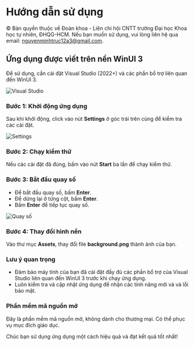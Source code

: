 # Hướng dẫn sử dụng

©️ Bản quyền thuộc về Đoàn khoa - Liên chi hội CNTT trường Đại học Khoa học tự nhiên, ĐHQG-HCM. 
Nếu bạn muốn sử dụng, vui lòng liên hệ qua email: nguyenminhtruc12a3@gmail.com.

## Ứng dụng được viết trên nền WinUI 3

Để sử dụng, cần cài đặt Visual Studio (2022+) và các phần bổ trợ liên quan đến WinUI 3.

![Visual Studio](https://github.com/user-attachments/assets/a61a1419-2ac2-40ab-b465-fafa96ed0fcc)

### Bước 1: Khởi động ứng dụng

Sau khi khởi động, click vào nút **Settings** ở góc trái trên cùng để kiểm tra các cài đặt.

![Settings](https://github.com/user-attachments/assets/6f70e960-bcd1-4326-a702-a58fe44055de)

### Bước 2: Chạy kiểm thử

Nếu các cài đặt đã đúng, bấm vào nút **Start** ba lần để chạy kiểm thử.

### Bước 3: Bắt đầu quay số

- Để bắt đầu quay số, bấm **Enter**.
- Để dừng lại ở từng cột, bấm **Enter**.
- Bấm **Enter** để tiếp tục quay số.

![Quay số](https://github.com/user-attachments/assets/4954c6e3-7d92-447d-90ef-34d9f78cd589)

### Bước 4: Thay đổi hình nền

Vào thư mục **Assets**, thay đổi file **background.png** thành ảnh của bạn.

### Lưu ý quan trọng

- Đảm bảo máy tính của bạn đã cài đặt đầy đủ các phần bổ trợ của Visual Studio liên quan đến WinUI 3 trước khi chạy ứng dụng.
- Luôn kiểm tra và cập nhật ứng dụng để nhận các tính năng mới và vá lỗi bảo mật.

### Phần mềm mã nguồn mở

Đây là phần mềm mã nguồn mở, không dành cho thương mại. Có thể phục vụ mục đích giáo dục.

Chúc bạn sử dụng ứng dụng một cách hiệu quả và đạt kết quả tốt nhất!
